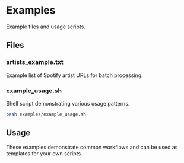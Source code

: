 # Examples

Example files and usage scripts.

## Files

### artists_example.txt
Example list of Spotify artist URLs for batch processing.

### example_usage.sh
Shell script demonstrating various usage patterns.

```bash
bash examples/example_usage.sh
```

## Usage

These examples demonstrate common workflows and can be used as templates for your own scripts.
